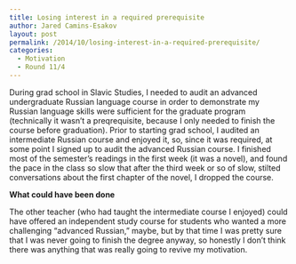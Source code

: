 ```yaml
---
title: Losing interest in a required prerequisite
author: Jared Camins-Esakov
layout: post
permalink: /2014/10/losing-interest-in-a-required-prerequisite/
categories:
  - Motivation
  - Round 11/4
---
```

During grad school in Slavic Studies, I needed to audit an advanced undergraduate Russian language course in order to demonstrate my Russian language skills were sufficient for the graduate program (technically it wasn&#8217;t a preqrequisite, because I only needed to finish the course before graduation). Prior to starting grad school, I audited an intermediate Russian course and enjoyed it, so, since it was required, at some point I signed up to audit the advanced Russian course. I finished most of the semester&#8217;s readings in the first week (it was a novel), and found the pace in the class so slow that after the third week or so of slow, stilted conversations about the first chapter of the novel, I dropped the course.

**What could have been done**

The other teacher (who had taught the intermediate course I enjoyed) could have offered an independent study course for students who wanted a more challenging &#8220;advanced Russian,&#8221; maybe, but by that time I was pretty sure that I was never going to finish the degree anyway, so honestly I don&#8217;t think there was anything that was really going to revive my motivation.